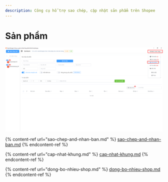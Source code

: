 ```yaml
---
description: Công cụ hỗ trợ sao chép, cập nhật sản phẩm trên Shopee
---
```


# Sản phẩm

![Menu chức năng > Sản phẩm](<../../.gitbook/assets/image (45).png>)

{% content-ref url="sao-chep-and-nhan-ban.md" %}
[sao-chep-and-nhan-ban.md](sao-chep-and-nhan-ban.md)
{% endcontent-ref %}

{% content-ref url="cap-nhat-khung.md" %}
[cap-nhat-khung.md](cap-nhat-khung.md)
{% endcontent-ref %}

{% content-ref url="dong-bo-nhieu-shop.md" %}
[dong-bo-nhieu-shop.md](dong-bo-nhieu-shop.md)
{% endcontent-ref %}

